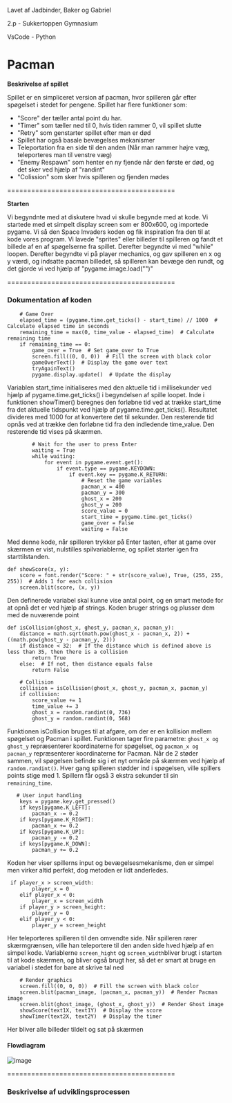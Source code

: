 Lavet af Jadbinder, Baker og Gabriel

2.p - Sukkertoppen Gymnasium

VsCode - Python


# Pacman

**Beskrivelse af spillet**

Spillet er en simpliceret version af pacman, hvor spilleren går efter spøgelset i stedet for pengene. Spillet har flere funktioner som: 

- "Score" der tæller antal point du har. 
- "Timer" som tæller ned til 0, hvis tiden rammer 0, vil spillet slutte
- "Retry" som genstarter spillet efter man er død
- Spillet har også basale bevægelses mekanismer  
- Teleportation fra en side til den anden (Når man rammer højre væg, teleporteres man til venstre væg)
- "Enemy Respawn" som henter en ny fjende når den første er død, og det sker ved hjælp af "randint"
- "Colission" som sker hvis spilleren og fjenden mødes

==========================================

**Starten**

Vi begyndnte med at diskutere hvad vi skulle begynde med at kode. Vi startede med et simpelt display screen som er 800x600, og importede pygame. Vi så den Space Invaders koden og fik inspiration fra den til at kode vores program. Vi lavede "sprites" eller billeder til spilleren og fandt et billede af en af spøgelserne fra spillet. Derefter begyndte vi med "while" loopen. Derefter begyndte vi på player mechanics, og gav spilleren en x og y værdi, og indsatte pacman billedet, så spilleren kan bevæge den rundt, og det gjorde vi ved hjælp af "pygame.image.load("")"

==========================================
### Dokumentation af koden

```
    # Game Over
    elapsed_time = (pygame.time.get_ticks() - start_time) // 1000  # Calculate elapsed time in seconds
    remaining_time = max(0, time_value - elapsed_time)  # Calculate remaining time
    if remaining_time == 0:
        game_over = True  # Set game_over to True
        screen.fill((0, 0, 0))  # Fill the screen with black color
        gameOverText()  # Display the game over text
        tryAgainText()
        pygame.display.update()  # Update the display
```

Variablen start_time initialiseres med den aktuelle tid i millisekunder ved hjælp af pygame.time.get_ticks() i begyndelsen af spille loopet.
Inde i funktionen showTimer() beregnes den forløbne tid ved at trække start_time fra det aktuelle tidspunkt ved hjælp af pygame.time.get_ticks(). Resultatet divideres med 1000 for at konvertere det til sekunder.
Den resterende tid opnås ved at trække den forløbne tid fra den indledende time_value.
Den resterende tid vises på skærmen.

```
        # Wait for the user to press Enter
        waiting = True
        while waiting:
            for event in pygame.event.get():
                if event.type == pygame.KEYDOWN:
                    if event.key == pygame.K_RETURN:
                        # Reset the game variables
                        pacman_x = 400
                        pacman_y = 300
                        ghost_x = 200
                        ghost_y = 200
                        score_value = 0
                        start_time = pygame.time.get_ticks()
                        game_over = False
                        waiting = False
```

Med denne kode, når spilleren trykker på Enter tasten, efter at game over skærmen er vist, nulstilles spilvariablerne, og spillet starter igen fra starttilstanden.

```
def showScore(x, y):
    score = font.render("Score: " + str(score_value), True, (255, 255, 255))  # Adds 1 for each collision
    screen.blit(score, (x, y))
```

Den definerede variabel skal kunne vise antal point, og en smart metode for at opnå det er ved hjælp af strings. Koden bruger strings og plusser dem med de nuværende point

```
def isCollision(ghost_x, ghost_y, pacman_x, pacman_y):
    distance = math.sqrt(math.pow(ghost_x - pacman_x, 2)) + ((math.pow(ghost_y - pacman_y, 2)))
    if distance < 32:  # If the distance which is defined above is less than 35, then there is a collision
        return True
    else:  # If not, then distance equals false
        return False

    # Collision
    collision = isCollision(ghost_x, ghost_y, pacman_x, pacman_y)
    if collision:
        score_value += 1
        time_value += 3
        ghost_x = random.randint(0, 736)
        ghost_y = random.randint(0, 568)
```

Funktionen isCollision bruges til at afgøre, om der er en kollision mellem spøgelset og Pacman i spillet.
Funktionen tager fire parametre: ``ghost_x og ghost_y`` repræsenterer koordinaterne for spøgelset, og ``pacman_x og pacman_y`` repræsenterer koordinaterne for Pacman.
Når de 2 støder sammen, vil spøgelsen befinde sig i et nyt område på skærmen ved hjælp af ``random.randint()``. Hver gang spilleren stødder ind i spøgelsen, ville spillers points stige med 1. 
Spillern får også 3 ekstra sekunder til sin ``remaining_time``.

```
   # User input handling
    keys = pygame.key.get_pressed()
    if keys[pygame.K_LEFT]:
        pacman_x -= 0.2
    if keys[pygame.K_RIGHT]:
        pacman_x += 0.2
    if keys[pygame.K_UP]:
        pacman_y -= 0.2
    if keys[pygame.K_DOWN]:
        pacman_y += 0.2
```

Koden her viser spillerns input og bevægelsesmekanisme, den er simpel men virker altid perfekt, dog metoden er lidt anderledes. 

```
 if player_x > screen_width:
        player_x = 0
    elif player_x < 0:
        player_x = screen_width
    if player_y > screen_height:
        player_y = 0
    elif player_y < 0:
        player_y = screen_height
```

Her teleporteres spilleren til den omvendte side. Når spilleren rører skærmgrænsen, ville han teleportere til den anden side hved hjælp af en simpel kode.
Variablerne ``screen_hight`` og ``screen_width``bliver brugt i starten til at kode skærmen, og bliver også brugt her, så det er smart at bruge en variabel i stedet for bare at skrive tal ned

```
    # Render graphics
    screen.fill((0, 0, 0))  # Fill the screen with black color
    screen.blit(pacman_image, (pacman_x, pacman_y))  # Render Pacman image
    screen.blit(ghost_image, (ghost_x, ghost_y))  # Render Ghost image
    showScore(text1X, text1Y)  # Display the score
    showTimer(text2X, text2Y)  # Display the timer
```

Her bliver alle billeder tildelt og sat på skærmen

#### Flowdiagram

![image](https://github.com/Toorzinho/Pacman/assets/146086727/e384f0a1-76d1-4db6-a3bb-c4b28ffc53d6)

==========================================

### Beskrivelse af udviklingsprocessen




